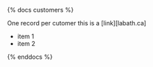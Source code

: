 {% docs customers %}

One record per cutomer this is a [link][labath.ca]

* item 1
* item 2

{% enddocs %}
